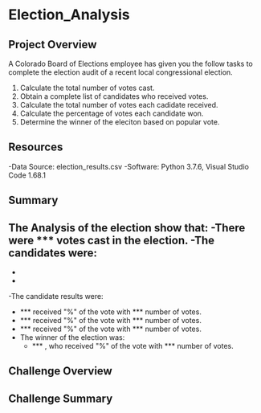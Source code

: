 # Election_Analysis

## Project Overview
A Colorado Board of Elections employee has given you the follow tasks to complete the election audit of a recent local congressional election.

1. Calculate the total number of votes cast.
2. Obtain a complete list of candidates who received votes.
3. Calculate the total number of votes each cadidate received.
4. Calculate the percentage of votes each candidate won.
5. Determine the winner of the eleciton based on popular vote.

## Resources
-Data Source: election_results.csv
-Software: Python 3.7.6, Visual Studio Code 1.68.1

## Summary
The Analysis of the election show that:
-There were *** votes cast in the election.
-The candidates were:
  -
  -
  -
-The candidate results were:
  - *** received "%" of the vote with *** number of votes.
  - *** received "%" of the vote with *** number of votes.
  - *** received "%" of the vote with *** number of votes.
- The winner of the election was:
  - *** , who received "%" of the vote with *** number of votes.

## Challenge Overview

## Challenge Summary
